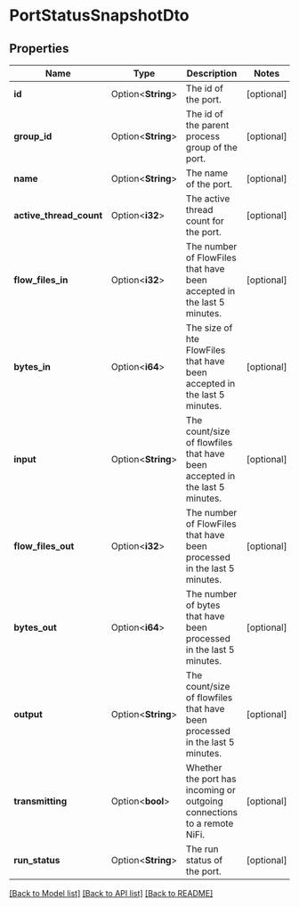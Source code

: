 # PortStatusSnapshotDto

## Properties

Name | Type | Description | Notes
------------ | ------------- | ------------- | -------------
**id** | Option<**String**> | The id of the port. | [optional]
**group_id** | Option<**String**> | The id of the parent process group of the port. | [optional]
**name** | Option<**String**> | The name of the port. | [optional]
**active_thread_count** | Option<**i32**> | The active thread count for the port. | [optional]
**flow_files_in** | Option<**i32**> | The number of FlowFiles that have been accepted in the last 5 minutes. | [optional]
**bytes_in** | Option<**i64**> | The size of hte FlowFiles that have been accepted in the last 5 minutes. | [optional]
**input** | Option<**String**> | The count/size of flowfiles that have been accepted in the last 5 minutes. | [optional]
**flow_files_out** | Option<**i32**> | The number of FlowFiles that have been processed in the last 5 minutes. | [optional]
**bytes_out** | Option<**i64**> | The number of bytes that have been processed in the last 5 minutes. | [optional]
**output** | Option<**String**> | The count/size of flowfiles that have been processed in the last 5 minutes. | [optional]
**transmitting** | Option<**bool**> | Whether the port has incoming or outgoing connections to a remote NiFi. | [optional]
**run_status** | Option<**String**> | The run status of the port. | [optional]

[[Back to Model list]](../README.md#documentation-for-models) [[Back to API list]](../README.md#documentation-for-api-endpoints) [[Back to README]](../README.md)


